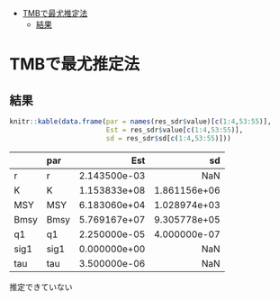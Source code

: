 -   [TMBで最尤推定法](#tmbで最尤推定法)
    -   [結果](#結果)

TMBで最尤推定法
===============

結果
----

``` r
knitr::kable(data.frame(par = names(res_sdr$value)[c(1:4,53:55)], 
                        Est = res_sdr$value[c(1:4,53:55)],
                        sd = res_sdr$sd[c(1:4,53:55)]))
```

|      | par  |           Est|            sd|
|:-----|:-----|-------------:|-------------:|
| r    | r    |  2.143500e-03|           NaN|
| K    | K    |  1.153833e+08|  1.861156e+06|
| MSY  | MSY  |  6.183060e+04|  1.028974e+03|
| Bmsy | Bmsy |  5.769167e+07|  9.305778e+05|
| q1   | q1   |  2.250000e-05|  4.000000e-07|
| sig1 | sig1 |  0.000000e+00|           NaN|
| tau  | tau  |  3.500000e-06|           NaN|

推定できていない
